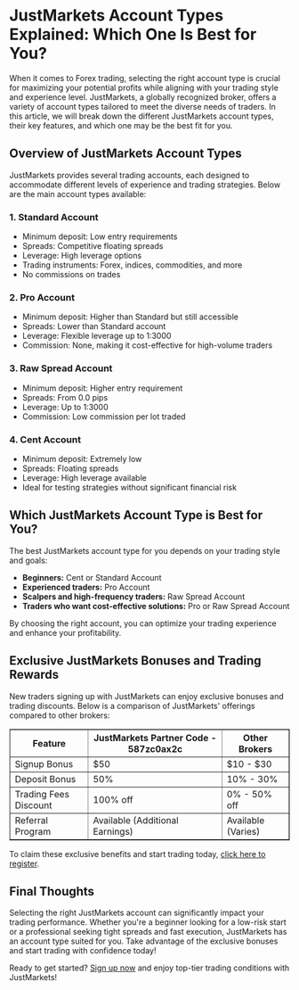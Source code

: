 <h1>JustMarkets Account Types Explained: Which One Is Best for You?</h1>
    <p>When it comes to Forex trading, selecting the right account type is crucial for maximizing your potential profits while aligning with your trading style and experience level. JustMarkets, a globally recognized broker, offers a variety of account types tailored to meet the diverse needs of traders. In this article, we will break down the different JustMarkets account types, their key features, and which one may be the best fit for you.</p>
<h2>Overview of JustMarkets Account Types</h2>
    <p>JustMarkets provides several trading accounts, each designed to accommodate different levels of experience and trading strategies. Below are the main account types available:</p>
<h3>1. Standard Account</h3>
    <ul>
        <li>Minimum deposit: Low entry requirements</li>
        <li>Spreads: Competitive floating spreads</li>
        <li>Leverage: High leverage options</li>
        <li>Trading instruments: Forex, indices, commodities, and more</li>
        <li>No commissions on trades</li>
    </ul>
<h3>2. Pro Account</h3>
    <ul>
        <li>Minimum deposit: Higher than Standard but still accessible</li>
        <li>Spreads: Lower than Standard account</li>
        <li>Leverage: Flexible leverage up to 1:3000</li>
        <li>Commission: None, making it cost-effective for high-volume traders</li>
    </ul>
<h3>3. Raw Spread Account</h3>
    <ul>
        <li>Minimum deposit: Higher entry requirement</li>
        <li>Spreads: From 0.0 pips</li>
        <li>Leverage: Up to 1:3000</li>
        <li>Commission: Low commission per lot traded</li>
    </ul>
<h3>4. Cent Account</h3>
    <ul>
        <li>Minimum deposit: Extremely low</li>
        <li>Spreads: Floating spreads</li>
        <li>Leverage: High leverage available</li>
        <li>Ideal for testing strategies without significant financial risk</li>
    </ul>
<h2>Which JustMarkets Account Type is Best for You?</h2>
    <p>The best JustMarkets account type for you depends on your trading style and goals:</p>
    <ul>
        <li><strong>Beginners:</strong> Cent or Standard Account</li>
        <li><strong>Experienced traders:</strong> Pro Account</li>
        <li><strong>Scalpers and high-frequency traders:</strong> Raw Spread Account</li>
        <li><strong>Traders who want cost-effective solutions:</strong> Pro or Raw Spread Account</li>
    </ul>
    <p>By choosing the right account, you can optimize your trading experience and enhance your profitability.</p>
<h2>Exclusive JustMarkets Bonuses and Trading Rewards</h2>
    <p>New traders signing up with JustMarkets can enjoy exclusive bonuses and trading discounts. Below is a comparison of JustMarkets' offerings compared to other brokers:</p>
    <table border="1">
        <tr>
            <th>Feature</th>
            <th>JustMarkets Partner Code - 587zc0ax2c</th>
            <th>Other Brokers</th>
        </tr>
        <tr>
            <td>Signup Bonus</td>
            <td>$50</td>
            <td>$10 - $30</td>
        </tr>
        <tr>
            <td>Deposit Bonus</td>
            <td>50%</td>
            <td>10% - 30%</td>
        </tr>
        <tr>
            <td>Trading Fees Discount</td>
            <td>100% off</td>
            <td>0% - 50% off</td>
        </tr>
        <tr>
            <td>Referral Program</td>
            <td>Available (Additional Earnings)</td>
            <td>Available (Varies)</td>
        </tr>
    </table>
<p>To claim these exclusive benefits and start trading today, <a href="https://one.justmarkets.link/a/587zc0ax2c" target="_blank">click here to register</a>.</p>
<h2>Final Thoughts</h2>
    <p>Selecting the right JustMarkets account can significantly impact your trading performance. Whether you're a beginner looking for a low-risk start or a professional seeking tight spreads and fast execution, JustMarkets has an account type suited for you. Take advantage of the exclusive bonuses and start trading with confidence today!</p>
    <p>Ready to get started? <a href="https://one.justmarkets.link/a/587zc0ax2c" target="_blank">Sign up now</a> and enjoy top-tier trading conditions with JustMarkets!</p>
</body>
</html>

